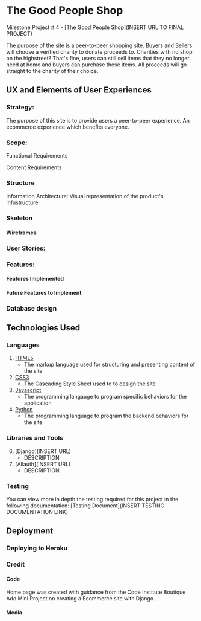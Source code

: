 # The Good People Shop

Milestone Project # 4 - [The Good People Shop](INSERT URL TO FINAL PROJECT)

The purpose of the site is a peer-to-peer shopping site. Buyers and Sellers will choose a verified charity to donate proceeds to.
Charities with no shop on the highstreet? That's fine, users can still sell items that they no longer need at home and buyers can purchase these items. 
All proceeds will go straight to the charity of their choice.


## UX and Elements of User Experiences

### Strategy: 
The purpose of this site is to provide users a peer-to-peer experience. An ecommerce experience which benefits everyone.

### Scope:
Functional Requirements

Content Requirements

### Structure
Information Architecture: Visual representation of the product's infustructure

### Skeleton

#### Wireframes

### User Stories:

### Features: 

#### Features Implemented

#### Future Features to Implement

### Database design

## Technologies Used

### Languages
1. [HTML5](https://en.wikipedia.org/wiki/HTML5)
    * The markup language used for structuring and presenting content of the site
2. [CSS3](https://en.wikipedia.org/wiki/Cascading_Style_Sheets)
    * The Cascading Style Sheet used to to design the site
4. [Javascript](https://en.wikipedia.org/wiki/JavaScript)
    * The programming langauge to program specific behaviors for the application
6. [Python](https://www.python.org/)
    * The programming language to program the backend behaviors for the site

### Libraries and Tools 
6. [Django](INSERT URL)
    * DESCRIPTION
6. [Allauth](INSERT URL)
    * DESCRIPTION


### Testing 
You can view more in depth the testing required for this project in the following documentation: [Testing Document](INSERT TESTING DOCUMENTATION LINK)

## Deployment

### Deploying to Heroku ###

### Credit

#### Code
Home page was created with guidance from the Code Institute Boutique Ado Mini Project on creating a Ecommerce site with Django. 

#### Media
